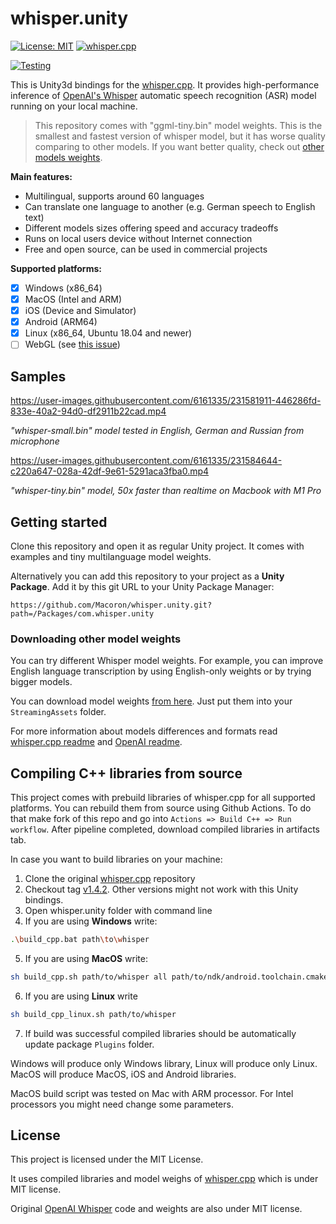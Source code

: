# whisper.unity
[![License: MIT](https://img.shields.io/badge/license-MIT-blue.svg)](https://opensource.org/licenses/MIT) [![whisper.cpp](https://img.shields.io/badge/whisper.cpp-v1.4.2-green)](https://github.com/ggerganov/whisper.cpp/releases/tag/v1.4.2)

[![Testing](https://github.com/Macoron/whisper.unity/actions/workflows/test.yml/badge.svg)](https://github.com/Macoron/whisper.unity/actions/workflows/test.yml)

This is Unity3d bindings for the [whisper.cpp](https://github.com/ggerganov/whisper.cpp). It provides high-performance inference of [OpenAI's Whisper](https://github.com/openai/whisper) automatic speech recognition (ASR) model running on your local machine.

> This repository comes with "ggml-tiny.bin" model weights. This is the smallest and fastest version of whisper model, but it has worse quality comparing to other models. If you want better quality, check out [other models weights](#downloading-other-model-weights).

**Main features:**
- Multilingual, supports around 60 languages
- Can translate one language to another (e.g. German speech to English text)
- Different models sizes offering speed and accuracy tradeoffs
- Runs on local users device without Internet connection
- Free and open source, can be used in commercial projects

**Supported platforms:**
- [x] Windows (x86_64)
- [x] MacOS (Intel and ARM)
- [x] iOS (Device and Simulator)
- [x] Android (ARM64)
- [x] Linux (x86_64, Ubuntu 18.04 and newer)
- [ ] WebGL (see [this issue](https://github.com/Macoron/whisper.unity/issues/20))

## Samples

https://user-images.githubusercontent.com/6161335/231581911-446286fd-833e-40a2-94d0-df2911b22cad.mp4

*"whisper-small.bin" model tested in English, German and Russian from microphone*

https://user-images.githubusercontent.com/6161335/231584644-c220a647-028a-42df-9e61-5291aca3fba0.mp4

*"whisper-tiny.bin" model, 50x faster than realtime on Macbook with M1 Pro*

## Getting started
Clone this repository and open it as regular Unity project. It comes with examples and tiny multilanguage model weights.

Alternatively you can add this repository to your project as a **Unity Package**. Add it by this git URL to your Unity Package Manager:
```
https://github.com/Macoron/whisper.unity.git?path=/Packages/com.whisper.unity
```
### Downloading other model weights
You can try different Whisper model weights. For example, you can improve English language transcription by using English-only weights or by trying bigger models.

You can download model weights [from here](https://huggingface.co/ggerganov/whisper.cpp). Just put them into your `StreamingAssets` folder. 

For more information about models differences and formats read [whisper.cpp readme](https://github.com/ggerganov/whisper.cpp#ggml-format) and [OpenAI readme](https://github.com/openai/whisper#available-models-and-languages).

## Compiling C++ libraries from source
This project comes with prebuild libraries of whisper.cpp for all supported platforms. You can rebuild them from source using Github Actions. To do that make fork of this repo and go into `Actions => Build C++ => Run workflow`.  After pipeline completed, download compiled libraries in artifacts tab.

In case you want to build libraries on your machine:
1. Clone the original [whisper.cpp](https://github.com/ggerganov/whisper.cpp) repository
2. Checkout tag [v1.4.2](https://github.com/ggerganov/whisper.cpp/releases/tag/v1.4.2). Other versions might not work with this Unity bindings.
3. Open whisper.unity folder with command line
4. If you are using **Windows** write:
```bash
.\build_cpp.bat path\to\whisper
```
5. If you are using **MacOS** write:
```bash
sh build_cpp.sh path/to/whisper all path/to/ndk/android.toolchain.cmake
```
6. If you are using **Linux** write
```bash
sh build_cpp_linux.sh path/to/whisper
```
7. If build was successful compiled libraries should be automatically update package `Plugins` folder. 
 
Windows will produce only Windows library, Linux will produce only Linux. MacOS will produce MacOS, iOS and Android libraries.

MacOS build script was tested on Mac with ARM processor. For Intel processors you might need change some parameters.

## License
This project is licensed under the MIT License. 

It uses compiled libraries and model weighs of [whisper.cpp](https://github.com/ggerganov/whisper.cpp) which is under MIT license.  

Original [OpenAI Whisper](https://github.com/openai/whisper) code and weights are also under MIT license.
